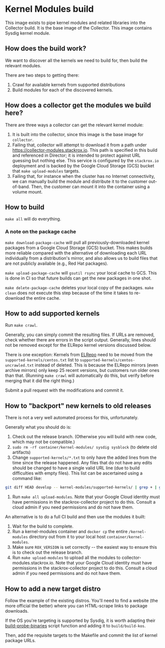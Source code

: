 # Kernel Modules build

This image exists to pipe kernel modules and related libraries
into the Collector build. It is the base image of the Collector.
This image contains Sysdig kernel module.

## How does the build work?
We want to discover all the kernels we need to build for, then build
the relevant modules.

There are two steps to getting there:

 1. Crawl for available kernels from supported distributions
 1. Build modules for each of the discovered kernels.

## How does a collector get the modules we build here?
There are three ways a collector can get the relevant kernel module:

1. It is built into the collector, since this image is the base image
for `collector`.
1. Failing that, collector will attempt to download it from a path under
https://collector-modules.stackrox.io. This path is specified in this build
and referenced in Director; it is intended to protect against URL guessing
but nothing else. This service is configured by the `stackrox.io` deployment
and is backed by the Google Cloud Storage (GCS) bucket that
`make upload-modules` targets.
1. Failing that, for instance when the cluster has no Internet connectivity,
we can manually build the module and distribute it to the customer out-of-band.
Then, the customer can mount it into the container using a volume mount.

## How to build
`make all` will do everything.

### A note on the package cache
`make download-package-cache` will pull all previously-downloaded kernel
packages from a Google Cloud Storage (GCS) bucket.
This makes builds more reliable compared with the alternative of downloading
each URL individually from a distribution's mirror, and also allows us to build
files that are not publicly available (e.g., Red Hat packages).

`make upload-package-cache` will `gsutil rsync` your local cache to GCS.
This is done in CI so that future builds can get the new packages in one shot.

`make delete-package-cache` deletes your local copy of the packages.
`make clean` does not execute this step because of the time it takes to
re-download the entire cache.

## How to add supported kernels
Run `make crawl`.

Generally, you can simply commit the resulting files.
If URLs are removed, check whether there are errors in the script output.
Generally, lines should not be removed except for the ELRepo kernel versions
discussed below.

There is one exception: Kernels from [ELRepo](https://elrepo.org) need to be
moved from the `supported-kernels/centos.txt` list to
`supported-kernels/centos-uncrawled.txt` instead of deleted. This is because
the ELRepo mirrors (even archive mirrors) only keep 25 recent versions,
but customers run older ones than that. (Running `make crawl` will automatically
do this, but verify before merging that it did the right thing.)

Submit a pull request with the modifications and commit it.

## How to "backport" new kernels to old releases
There is not a very well automated process for this, unfortunately.

Generally what you should do is:

1. Check out the release branch. (Otherwise you will build with new code,
which may not be compatible.)
1. `sudo rm -rf container/kernel-modules/ sysdig sysblock` (to delete old artifacts)
1. Change `supported-kernels/*.txt` to only have the added lines from
the time since the release happened. Any files that do not have any edits
should be changed to have a single valid URL line (due to build difficulties
with empty files).
This list can be ascertained using a command like:
```bash
git diff HEAD develop -- kernel-modules/supported-kernels/ | grep + | grep -v '@' | cut -c 2-
```
1. Run `make all upload-modules`. Note that your Google Cloud identity must
have permissions in the stackrox-collector project to do this. Consult a cloud
admin if you need permissions and do not have them.

An alternative is to do a full CI build and then use the modules it built:

1. Wait for the build to complete.
1. Run a kernel-modules container and `docker cp` the entire `/kernel-modules`
directory out from it to your local host `container/kernel-modules`.
1. Make sure `ROX_VERSION` is set correctly -- the easiest way to ensure this
is to check out the release branch.
1. Run `make upload-modules` to upload all the modules to
collector-modules.stackrox.io. Note that your Google Cloud identity must
have permissions in the stackrox-collector project to do this. Consult a cloud
admin if you need permissions and do not have them.

## How to add a new target distro
Follow the example of the existing distros. You'll need to find a website
(the more official the better) where you can HTML-scrape links to package
downloads.

If the OS you're targeting is supported by Sysdig, it is worth adapting
their [build-probe-binaries](https://github.com/draios/sysdig/blob/dev/scripts/build-probe-binaries)
script function and adding it to `build/build-kos`.

Then, add the requisite targets to the Makefile and commit the list of kernel
package URLs.
